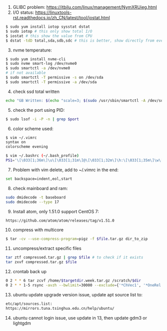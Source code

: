 1. GLIBC problem: https://itbilu.com/linux/management/NymXRUieg.html
2. I/O status: https://linuxtools-rst.readthedocs.io/zh_CN/latest/tool/iostat.html
```bash
$ sudo yum install iotop sysstat dstat
$ sudo iotop # this only show total I/O
$ iostat # this show the value from CPU
$ dstat -tdD total,sda,sdb,sdc # this is better, show directly from every disk
```
3. nvme temperature: 
```bash 
$ sudo yum install nvme-cli
$ sudo nvme smart-log /dev/nvme0
$ sudo smartctl -a /dev/nvme0
# if not available
$ sudo smartctl -T permissive -s on /dev/sda
$ sudo smartctl -T permissive -a /dev/sda
```
4. check ssd total written
```bash
echo "GB Written: $(echo "scale=3; $(sudo /usr/sbin/smartctl -A /dev/sdc | grep "Total_LBAs_Written" | awk '{print $10}') * 512 / 1073741824" | bc | sed ':a;s/\B[0-9]\{3\}\>/,&/;ta')"
 ```
5. check the port using PID:
```bash
$ sudo lsof -i -P -n | grep $port
```
6. color scheme used:
```bash
$ vim ~/.vimrc
syntax on
colorscheme evening

$ vim ~/.bashrc (~/.bash_profile)
PS1='\[\033[1;36m\]\u\[\033[1;31m\]@\[\033[1;32m\]\h:\[\033[1;35m\]\w\[\033[1;31m\]\$\[\033[0m\] '
```
7. Problem with vim delete, add to ~/.vimrc in the end:
```bash
set backspace=indent,eol,start
```

8. check mainboard and ram:
```bash
sudo dmidecode -t baseboard
sudo dmidecode --type 17
``` 

9. Install atom, only 1.51.0 support CentOS 7:
```bash
https://github.com/atom/atom/releases/tag/v1.51.0
```

10. compress with multicore
```bash
$ tar -cv --use-compress-program=pigz -f $file.tar.gz dir_to_zip
```

11. uncompress/extract specific files
```bash
tar ztf compressed.tar.gz | grep $file # to check if it exists
tar zxvf compressed.tar.gz $file
```

12. crontab back up
```bash
0 2 * * 6 tar zcvf /home/$targetdir.week.tar.gz /scratch/$dir
0 2 * * 1-5 rsync -avzh --bwlimit=30000 --exclude={'*ChVec1', '*OneRel', '*lus', 'purge.*', 'node0/', 'tmp*'} /scratch/$dir /home/$targetdir
```

13. ubuntu update upgrade version issue, update apt source list to:
```bash
etc/apt/sources.list:
https://mirrors.tuna.tsinghua.edu.cn/help/ubuntu/
```

14. ubuntu cannot login issue, use update in 13, then update gdm3 or lightgdm
